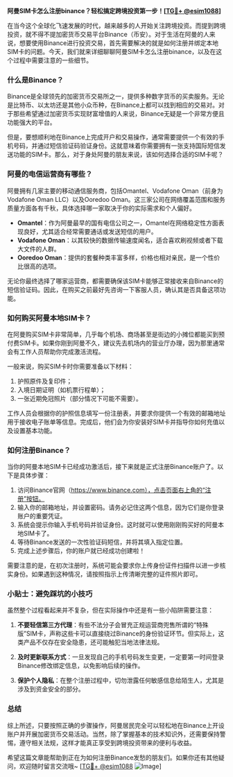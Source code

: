 **阿曼SIM卡怎么注册binance？轻松搞定跨境投资第一步！[[TG💪+ @esim1088](https://t.me/s/esim1088)]**

在当今这个全球化飞速发展的时代，越来越多的人开始关注跨境投资。而提到跨境投资，就不得不提加密货币交易平台Binance（币安）。对于生活在阿曼的人来说，想要使用Binance进行投资交易，首先需要解决的就是如何注册并绑定本地SIM卡的问题。今天，我们就来详细聊聊阿曼SIM卡怎么注册binance，以及在这个过程中需要注意的一些细节。

### 什么是Binance？

Binance是全球领先的加密货币交易所之一，提供多种数字货币的买卖服务。无论是比特币、以太坊还是其他小众币种，在Binance上都可以找到相应的交易对。对于那些希望通过加密货币实现财富增值的人来说，Binance无疑是一个非常方便且功能强大的平台。

但是，要想顺利地在Binance上完成开户和交易操作，通常需要提供一个有效的手机号码，并通过短信验证码验证身份。这就意味着你需要拥有一张支持国际短信发送功能的SIM卡。那么，对于身处阿曼的朋友来说，该如何选择合适的SIM卡呢？

### 阿曼的电信运营商有哪些？

阿曼拥有几家主要的移动通信服务商，包括Omantel、Vodafone Oman（前身为Vodafone Oman LLC）以及Ooredoo Oman。这三家公司在网络覆盖范围和服务质量方面各有千秋，具体选择哪一家取决于你的实际需求和个人偏好。

- **Omantel**：作为阿曼最早的国有电信公司之一，Omantel在网络稳定性方面表现良好，尤其适合经常需要通话或发送短信的用户。
- **Vodafone Oman**：以其较快的数据传输速度闻名，适合喜欢刷视频或者下载大文件的人群。
- **Ooredoo Oman**：提供的套餐种类丰富多样，价格也相对亲民，是一个性价比很高的选项。

无论你最终选择了哪家运营商，都需要确保该SIM卡能够正常接收来自Binance的短信验证码。因此，在购买之前最好先咨询一下客服人员，确认其是否具备这项功能。

### 如何购买阿曼本地SIM卡？

在阿曼购买SIM卡非常简单，几乎每个机场、商场甚至是街边的小摊位都能买到预付费SIM卡。如果你刚到阿曼不久，建议先去机场内的营业厅办理，因为那里通常会有工作人员帮助你完成激活流程。

一般来说，购买SIM卡时你需要准备以下材料：
1. 护照原件及复印件；
2. 入境日期证明（如机票行程单）；
3. 一张近期免冠照片（部分情况下可能不需要）。

工作人员会根据你的护照信息填写一份注册表，并要求你提供一个有效的邮箱地址用于接收电子账单等信息。完成后，他们会为你安装好SIM卡并指导你如何充值以及设置基本功能。

### 如何注册Binance？

当你的阿曼本地SIM卡已经成功激活后，接下来就是正式注册Binance账户了。以下是具体步骤：

1. 访问Binance官网（https://www.binance.com），点击页面右上角的“注册”按钮。
2. 输入你的邮箱地址，并设置密码。请务必记住这两个信息，因为它们是你登录账户的重要凭证。
3. 系统会提示你输入手机号码并验证身份。这时就可以使用刚刚购买好的阿曼本地SIM卡了。
4. 等待Binance发送的一次性验证码短信，并将其填入指定位置。
5. 完成上述步骤后，你的账户就已经成功创建啦！

需要注意的是，在初次注册时，系统可能会要求你上传身份证件扫描件以进一步核实身份。如果遇到这种情况，请按照指示上传清晰完整的证件照片即可。

### 小贴士：避免踩坑的小技巧

虽然整个过程看起来并不复杂，但在实际操作中还是有一些小陷阱需要注意：

1. **不要轻信第三方代理**：有些不法分子会冒充正规运营商兜售所谓的“特殊版”SIM卡，声称这些卡可以直接绕过Binance的身份验证环节。但实际上，这类产品不仅存在安全隐患，还可能触犯当地法律法规。
   
2. **及时更新联系方式**：一旦发现自己的手机号码发生变更，一定要第一时间登录Binance修改绑定信息，以免影响后续的操作。

3. **保护个人隐私**：在整个注册过程中，切勿泄露任何敏感信息给陌生人，尤其是涉及到资金安全的部分。

### 总结

综上所述，只要按照正确的步骤操作，阿曼居民完全可以轻松地在Binance上开设账户并开展加密货币交易活动。当然，除了掌握基本的技术知识外，还需要保持警惕，遵守相关法规，这样才能真正享受到跨境投资带来的便利与收益。

希望这篇文章能帮助到正在为如何注册Binance发愁的朋友们。如果你还有其他疑问，欢迎随时留言交流哦~ [[TG💪+ @esim1088](https://t.me/s/esim1088) ![Image](https://i.postimg.cc/4NQfJmqS/Snipaste-2025-05-13-00-14-12.png)]
